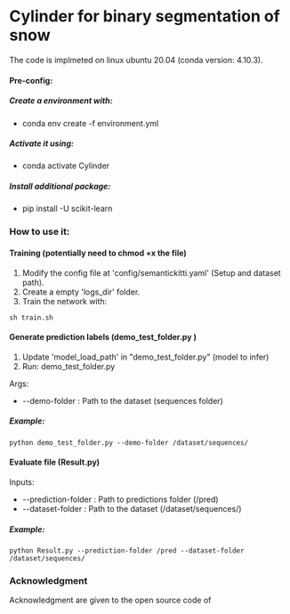 # Cylinder for binary segmentation of snow

The code is implmeted on linux ubuntu 20.04 (conda version: 4.10.3).


#### Pre-config:
##### Create a environment with:
  * conda env create -f environment.yml
 ##### Activate it using:
  * conda activate Cylinder
##### Install additional package:
  * pip install -U scikit-learn
  
### How to use it:


#### Training (potentially need to chmod +x the file)

1. Modify the config file at 'config/semantickitti.yaml' (Setup and dataset path).
2. Create a empty 'logs_dir' folder.
3. Train the network with: 
```
sh train.sh
```

#### Generate prediction labels (demo_test_folder.py )
1. Update 'model_load_path' in "demo_test_folder.py" (model to infer)
3. Run: demo_test_folder.py

  Args:
* --demo-folder : Path to the dataset (sequences folder)
 ##### Example:
```
python demo_test_folder.py --demo-folder /dataset/sequences/
```


#### Evaluate file (Result.py)    
Inputs:
* --prediction-folder : Path to predictions folder (/pred)
* --dataset-folder : Path to the dataset (/dataset/sequences/)   
 ##### Example:
 ```
 python Result.py --prediction-folder /pred --dataset-folder /dataset/sequences/
 ``` 
  
  ### Acknowledgment
Acknowledgment are given to the open source code of 
